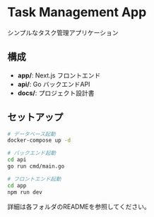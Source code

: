 # Task Management App

シンプルなタスク管理アプリケーション

## 構成

- **app/**: Next.js フロントエンド
- **api/**: Go バックエンドAPI  
- **docs/**: プロジェクト設計書

## セットアップ

```bash
# データベース起動
docker-compose up -d

# バックエンド起動
cd api
go run cmd/main.go

# フロントエンド起動  
cd app
npm run dev
```

詳細は各フォルダのREADMEを参照してください。